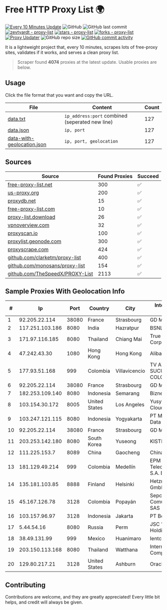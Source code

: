
# Free HTTP Proxy List 🌍

[![Every 10 Minutes Update](https://github.com/mertguvencli/http-proxy-list/actions/workflows/main.yml/badge.svg?branch=main)](https://github.com/mertguvencli/http-proxy-list/actions/workflows/main.yml)
![GitHub](https://img.shields.io/github/license/mertguvencli/http-proxy-list)
![GitHub last commit](https://img.shields.io/github/last-commit/mertguvencli/http-proxy-list)
[![zevtyardt - proxy-list](https://img.shields.io/static/v1?label=zevtyardt&message=proxy-list&color=blue&logo=github)](https://github.com/zevtyardt/proxy-list "Go to GitHub repo")
[![stars - proxy-list](https://img.shields.io/github/stars/zevtyardt/proxy-list?style=social)](https://github.com/zevtyardt/proxy-list)
[![forks - proxy-list](https://img.shields.io/github/forks/zevtyardt/proxy-list?style=social)](https://github.com/zevtyardt/proxy-list)
[![Proxy Updater](https://github.com/zevtyardt/proxy-list/workflows/Proxy%20Updater/badge.svg)](https://github.com/zevtyardt/proxy-list/actions?query=workflow:"Proxy+Updater")
![GitHub repo size](https://img.shields.io/github/repo-size/zevtyardt/proxy-list)
[![GitHub commit activity](https://img.shields.io/github/commit-activity/m/zevtyardt/proxy-list?logo=commits)](https://github.com/zevtyardt/proxy-list/commits/main)

It is a lightweight project that, every 10 minutes, scrapes lots of free-proxy sites, validates if it works, and serves a clean proxy list.

> Scraper found **4074** proxies at the latest update. Usable proxies are below.

## Usage

Click the file format that you want and copy the URL.

|File|Content|Count|
|----|-------|-----|
|[data.txt](https://raw.githubusercontent.com/mertguvencli/http-proxy-list/main/proxy-list/data.txt)|`ip_address:port` combined (seperated new line)|127|
|[data.json](https://raw.githubusercontent.com/mertguvencli/http-proxy-list/main/proxy-list/data.json)|`ip, port`|127|
|[data-with-geolocation.json](https://raw.githubusercontent.com/mertguvencli/http-proxy-list/main/proxy-list/data-with-geolocation.json)|`ip, port, geolocation`|127|

## Sources

|Source|Found Proxies|Succeed|
|------|-------------|-------|
|[free-proxy-list.net](https://free-proxy-list.net)|300|✅|
|[us-proxy.org](https://www.us-proxy.org)|200|✅|
|[proxydb.net](http://proxydb.net)|15|✅|
|[free-proxy-list.com](https://free-proxy-list.com/?page=&port=&type%5B%5D=http&type%5B%5D=https&up_time=0&search=Search)|10|✅|
|[proxy-list.download](https://www.proxy-list.download/HTTP)|26|✅|
|[vpnoverview.com](https://vpnoverview.com/privacy/anonymous-browsing/free-proxy-servers)|32|✅|
|[proxyscan.io](https://www.proxyscan.io)|100|✅|
|[proxylist.geonode.com](https://proxylist.geonode.com/api/proxy-list?limit=300&page=1&sort_by=lastChecked&sort_type=desc&protocols=http,https)|300|✅|
|[proxyscrape.com](https://api.proxyscrape.com/v2/?request=displayproxies&protocol=http&timeout=10000&country=all&ssl=all&anonymity=all)|424|✅|
|[github.com/clarketm/proxy-list](https://raw.githubusercontent.com/clarketm/proxy-list/master/proxy-list-raw.txt)|400|✅|
|[github.com/monosans/proxy-list](https://raw.githubusercontent.com/monosans/proxy-list/main/proxies/http.txt)|154|✅|
|[github.com/TheSpeedX/PROXY-List](https://raw.githubusercontent.com/TheSpeedX/PROXY-List/master/http.txt)|2113|✅|


## Sample Proxies With Geolocation Info

|#|Ip|Port|Country|City|Internet Service Provider|
|-|--|----|-------|----|-------------------------|
|1|92.205.22.114|38080|France|Strasbourg|GD MASS Network|
|2|117.251.103.186|8080|India|Hazratpur|BSNL Internet|
|3|171.97.116.185|8080|Thailand|Chiang Mai|True Internet Corporation CO. Ltd.|
|4|47.242.43.30|1080|Hong Kong|Hong Kong|Alibaba.com LLC|
|5|177.93.51.168|999|Colombia|Villavicencio|TV AZTECA SUCURSAL COLOMBIA|
|6|92.205.22.114|38080|France|Strasbourg|GD MASS Network|
|7|182.253.109.140|8080|Indonesia|Semarang|Biznet Metronet|
|8|103.154.30.172|8005|United States|Los Angeles|Yusys Financial Cloud|
|9|103.247.121.115|8080|Indonesia|Yogyakarta|PT Media Sarana Data|
|10|92.205.22.114|38080|France|Strasbourg|GD MASS Network|
|11|203.253.142.180|8080|South Korea|Yuseong|KISTI|
|12|111.225.153.7|8089|China|Gaocheng|Chinanet|
|13|181.129.49.214|999|Colombia|Medellín|EPM Telecomunicaciones S.A. E.S.P.|
|14|135.181.103.85|8888|Finland|Helsinki|Hetzner Online GmbH|
|15|45.167.126.78|3128|Colombia|Popayán|Sepcom Comunicaciones SAS|
|16|103.157.96.97|3128|Indonesia|Jakarta|PT Beon Intermedia|
|17|5.44.54.16|8080|Russia|Perm|JSC "ER-Telecom Holding"|
|18|38.49.131.99|999|Mexico|Huanimaro|Ientc S De RL De CV|
|19|203.150.113.168|8080|Thailand|Watthana|Internet Thailand Company Ltd.|
|20|129.80.217.21|3128|United States|Ashburn|Oracle Corporation|



## Contributing

Contributions are welcome, and they are greatly appreciated! Every
little bit helps, and credit will always be given.

